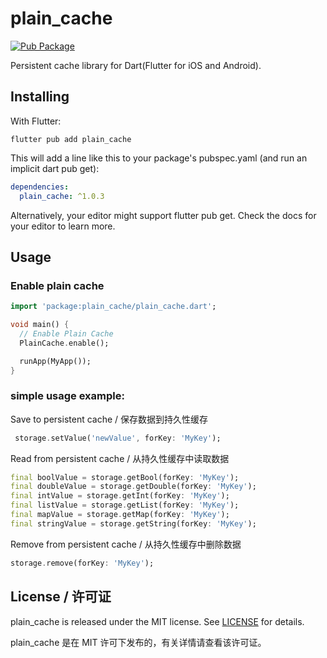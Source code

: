 # plain_cache

[![Pub Package](https://img.shields.io/pub/v/plain_cache.svg)](https://pub.dartlang.org/packages/plain_cache)

Persistent cache library for Dart(Flutter for iOS and Android).

## Installing

With Flutter:

```shell
flutter pub add plain_cache
```

This will add a line like this to your package's pubspec.yaml (and run an implicit dart pub get):

``` yaml
dependencies:
  plain_cache: ^1.0.3
```
  
Alternatively, your editor might support flutter pub get. Check the docs for your editor to learn more.

## Usage

### Enable plain cache

```dart
import 'package:plain_cache/plain_cache.dart';

void main() {
  // Enable Plain Cache
  PlainCache.enable();

  runApp(MyApp());
}
```

### simple usage example:

Save to persistent cache / 保存数据到持久性缓存

```dart
 storage.setValue('newValue', forKey: 'MyKey');
```

Read from persistent cache / 从持久性缓存中读取数据

```dart
final boolValue = storage.getBool(forKey: 'MyKey');
final doubleValue = storage.getDouble(forKey: 'MyKey');
final intValue = storage.getInt(forKey: 'MyKey');
final listValue = storage.getList(forKey: 'MyKey');
final mapValue = storage.getMap(forKey: 'MyKey');
final stringValue = storage.getString(forKey: 'MyKey');

```

Remove from persistent cache / 从持久性缓存中删除数据

```dart
storage.remove(forKey: 'MyKey');

```


## License / 许可证

plain_cache is released under the MIT license. See [LICENSE](./LICENSE) for details.

plain_cache 是在 MIT 许可下发布的，有关详情请查看该许可证。